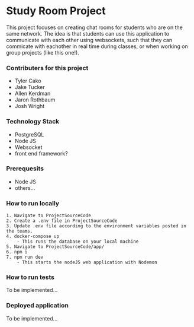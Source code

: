 # Study Room Project
This project focuses on creating chat rooms for students who are on the same network. The idea is that students can use this application to communicate with each other using websockets,
such that they can commicate with eachother in real time during classes, or when working on group projects (like this one!).

### Contributers for this project
- Tyler Cako
- Jake Tucker
- Allen Kerdman
- Jaron Rothbaum
- Josh Wright

### Technology Stack
- PostgreSQL
- Node JS
- Websocket
- front end framework?

### Prerequesits
- Node JS
- others...

### How to run locally
    1. Navigate to ProjectSourceCode
    2. Create a .env file in ProjectSourceCode
    3. Update .env file according to the environment variables posted in the teams.
    4. docker-compose up
        - This runs the database on your local machine
    5. Navigate to ProjectSourceCode/app/
    6. npm i
    7. npm run dev
        - This starts the nodeJS web application with Nodemon

### How to run tests
To be implemented...

### Deployed application
To be implemented...
